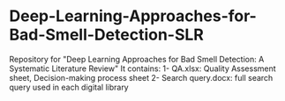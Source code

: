 # Deep-Learning-Approaches-for-Bad-Smell-Detection-SLR

Repository for "Deep Learning Approaches for Bad Smell Detection: A Systematic Literature Review"
It contains: 
  1- QA.xlsx: Quality Assessment sheet, Decision-making process sheet
  2- Search query.docx: full search query used in each digital library
